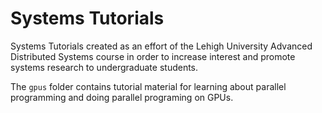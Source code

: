 # Systems Tutorials

Systems Tutorials created as an effort of the Lehigh University Advanced Distributed Systems course in
order to increase interest and promote systems research to undergraduate students.

The `gpus` folder contains tutorial material for learning about parallel programming and doing parallel
programing on GPUs.



